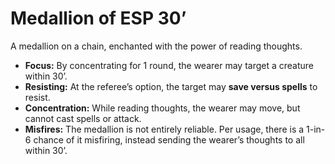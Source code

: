 # Medallion of ESP 30’

A medallion on a chain, enchanted with the power of reading thoughts.

- **Focus:** By concentrating for 1 round, the wearer may target a creature within 30’.
- **Resisting:** At the referee’s option, the target may **save versus spells** to resist.
- **Concentration:** While reading thoughts, the wearer may move, but cannot cast spells or attack.
- **Misfires:** The medallion is not entirely reliable. Per usage, there is a 1-in-6 chance of it misfiring, instead sending the wearer’s thoughts to all within 30’.
